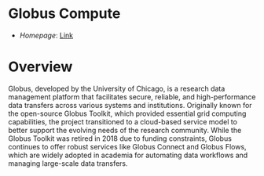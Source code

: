# Globus Compute

- *Homepage*: [Link](https://www.globus.org/)

# Overview

​Globus, developed by the University of Chicago, is a research data management platform that facilitates secure, reliable, and high-performance data transfers across various systems and institutions. Originally known for the open-source Globus Toolkit, which provided essential grid computing capabilities, the project transitioned to a cloud-based service model to better support the evolving needs of the research community. While the Globus Toolkit was retired in 2018 due to funding constraints, Globus continues to offer robust services like Globus Connect and Globus Flows, which are widely adopted in academia for automating data workflows and managing large-scale data transfers.